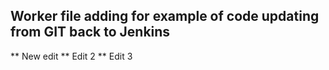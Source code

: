 ## Worker file adding for example of code updating from GIT back to Jenkins

  ** New edit
  ** Edit 2
  ** Edit 3
